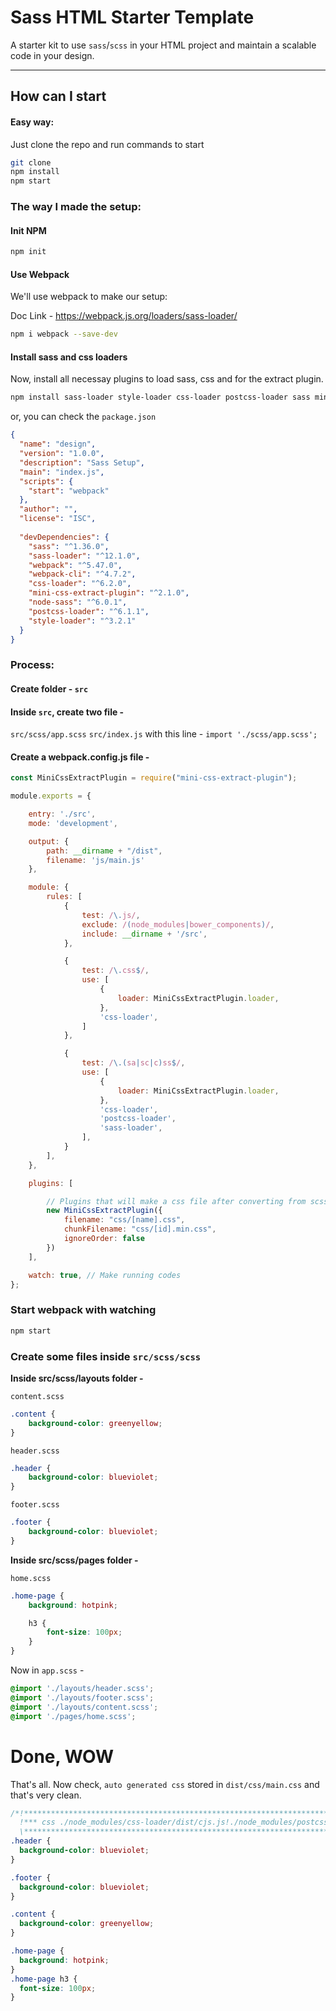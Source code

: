 # Sass HTML Starter Template

A starter kit to use `sass`/`scss` in your HTML project and maintain a scalable code in your design.

---

## How can I start
#### Easy way:
Just clone the repo and run commands to start

```bash
git clone 
npm install
npm start
```

### The way I made the setup:
#### Init NPM
```bash
npm init
```

#### Use Webpack
We'll use webpack to make our setup:

Doc Link - https://webpack.js.org/loaders/sass-loader/
```bash
npm i webpack --save-dev
```


#### Install sass and css loaders
Now, install all necessay plugins to load sass, css and for the extract plugin.

```bash
npm install sass-loader style-loader css-loader postcss-loader sass mini-css-extract-plugin --save-dev
```

or, you can check the `package.json`

```json
{
  "name": "design",
  "version": "1.0.0",
  "description": "Sass Setup",
  "main": "index.js",
  "scripts": {
    "start": "webpack"
  },
  "author": "",
  "license": "ISC",
  
  "devDependencies": {
    "sass": "^1.36.0",
    "sass-loader": "^12.1.0",
    "webpack": "^5.47.0",
    "webpack-cli": "^4.7.2",
    "css-loader": "^6.2.0",
    "mini-css-extract-plugin": "^2.1.0",
    "node-sass": "^6.0.1",
    "postcss-loader": "^6.1.1",
    "style-loader": "^3.2.1"
  }
}

```

### Process:

#### Create folder - `src`

#### Inside `src`, create two file - 
`src/scss/app.scss`
`src/index.js` with this line - `import './scss/app.scss';`

#### Create a webpack.config.js file - 

```js
const MiniCssExtractPlugin = require("mini-css-extract-plugin");

module.exports = {

    entry: './src',
    mode: 'development',

    output: {
        path: __dirname + "/dist",
        filename: 'js/main.js'
    },

    module: {
        rules: [
            {
                test: /\.js/,
                exclude: /(node_modules|bower_components)/,
                include: __dirname + '/src',
            },

            {
                test: /\.css$/,
                use: [
                    {
                        loader: MiniCssExtractPlugin.loader,
                    },
                    'css-loader',
                ]
            },

            {
                test: /\.(sa|sc|c)ss$/,
                use: [
                    {
                        loader: MiniCssExtractPlugin.loader,
                    },
                    'css-loader',
                    'postcss-loader',
                    'sass-loader',
                ],
            }
        ],
    },

    plugins: [

        // Plugins that will make a css file after converting from scss and extract to location
        new MiniCssExtractPlugin({
            filename: "css/[name].css",
            chunkFilename: "css/[id].min.css",
            ignoreOrder: false
        })
    ],

    watch: true, // Make running codes
};
```

### Start webpack with watching
```bash
npm start
```

### Create some files inside `src/scss/scss`

**Inside src/scss/layouts folder -**

`content.scss`
```scss
.content {
    background-color: greenyellow;
}
```

`header.scss`
```scss
.header {
    background-color: blueviolet;
}
```

`footer.scss`
```scss
.footer {
    background-color: blueviolet;
}
```


**Inside src/scss/pages folder -**

`home.scss`
```scss
.home-page {
    background: hotpink;

    h3 {
        font-size: 100px;
    }
}
```

Now in `app.scss` - 
```scss
@import './layouts/header.scss';
@import './layouts/footer.scss';
@import './layouts/content.scss';
@import './pages/home.scss';
```

# Done, WOW
That's all. Now check, `auto generated css` stored in `dist/css/main.css` and that's very clean.

```css
/*!******************************************************************************************************************************************************!*\
  !*** css ./node_modules/css-loader/dist/cjs.js!./node_modules/postcss-loader/dist/cjs.js!./node_modules/sass-loader/dist/cjs.js!./src/scss/app.scss ***!
  \******************************************************************************************************************************************************/
.header {
  background-color: blueviolet;
}

.footer {
  background-color: blueviolet;
}

.content {
  background-color: greenyellow;
}

.home-page {
  background: hotpink;
}
.home-page h3 {
  font-size: 100px;
}

```